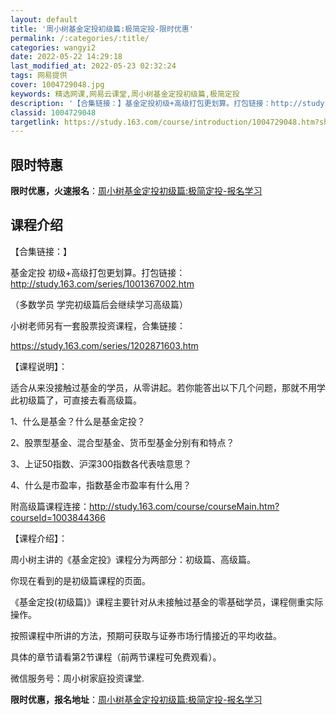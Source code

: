 ```yaml
---
layout: default
title: '周小树基金定投初级篇:极简定投-限时优惠'
permalink: /:categories/:title/
categories: wangyi2
date: 2022-05-22 14:29:18
last_modified_at: 2022-05-23 02:32:24
tags: 网易提供
cover: 1004729048.jpg
keywords: 精选网课,网易云课堂,周小树基金定投初级篇,极简定投
description: '【合集链接：】基金定投初级+高级打包更划算。打包链接：http://study.163.com/series/10013'
classid: 1004729048
targetlink: https://study.163.com/course/introduction/1004729048.htm?share=1&shareId=1025206652&utm_campaign=share&utm_medium=iphoneShare&utm_source=&utm_u=1025206652
---
```


## 限时特惠

**限时优惠，火速报名**：[周小树基金定投初级篇:极简定投-报名学习](https://study.163.com/course/introduction/1004729048.htm?share=1&shareId=1025206652&utm_campaign=share&utm_medium=iphoneShare&utm_source=&utm_u=1025206652)

## 课程介绍

【合集链接：】

基金定投 初级+高级打包更划算。打包链接：http://study.163.com/series/1001367002.htm

（多数学员 学完初级篇后会继续学习高级篇）





小树老师另有一套股票投资课程，合集链接：

https://study.163.com/series/1202871603.htm



【课程说明】：

适合从来没接触过基金的学员，从零讲起。若你能答出以下几个问题，那就不用学此初级篇了，可直接去看高级篇。

1、什么是基金？什么是基金定投？

2、股票型基金、混合型基金、货币型基金分别有和特点？

3、上证50指数、沪深300指数各代表啥意思？

4、什么是市盈率，指数基金市盈率有什么用？

附高级篇课程连接：http://study.163.com/course/courseMain.htm?courseId=1003844366



【课程介绍】：

周小树主讲的《基金定投》课程分为两部分：初级篇、高级篇。

你现在看到的是初级篇课程的页面。

《基金定投(初级篇)》课程主要针对从未接触过基金的零基础学员，课程侧重实际操作。

按照课程中所讲的方法，预期可获取与证券市场行情接近的平均收益。

具体的章节请看第2节课程（前两节课程可免费观看）。



微信服务号：周小树家庭投资课堂.

**限时优惠，报名地址**：[周小树基金定投初级篇:极简定投-报名学习](https://study.163.com/course/introduction/1004729048.htm?share=1&shareId=1025206652&utm_campaign=share&utm_medium=iphoneShare&utm_source=&utm_u=1025206652)

